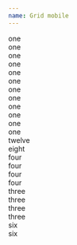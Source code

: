 ```yaml
---
name: Grid mobile
---
```

<div class="row row--demo">
    <div class="col-xs-1">one</div>
    <div class="col-xs-1">one</div>
    <div class="col-xs-1">one</div>
    <div class="col-xs-1">one</div>
    <div class="col-xs-1">one</div>
    <div class="col-xs-1">one</div>
    <div class="col-xs-1">one</div>
    <div class="col-xs-1">one</div>
    <div class="col-xs-1">one</div>
    <div class="col-xs-1">one</div>
    <div class="col-xs-1">one</div>
    <div class="col-xs-1">one</div>
</div>
<div class="row row--demo">
    <div class="col-xs-12">twelve</div>
</div>
<div class="row row--demo">
    <div class="col-xs-8">eight</div>
    <div class="col-xs-4">four</div>
</div>
<div class="row row--demo">
    <div class="col-xs-4">four</div>
    <div class="col-xs-4">four</div>
    <div class="col-xs-4">four</div>
</div>
<div class="row row--demo">
    <div class="col-xs-3">three</div>
    <div class="col-xs-3">three</div>
    <div class="col-xs-3">three</div>
    <div class="col-xs-3">three</div>
</div>
<div class="row row--demo">
    <div class="col-xs-6">six</div>
    <div class="col-xs-6">six</div>
</div>
